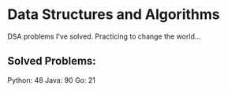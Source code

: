 # Data Structures and Algorithms
DSA problems I've solved. Practicing to change the world...

## Solved Problems:
Python: 48
Java: 90
Go: 21

